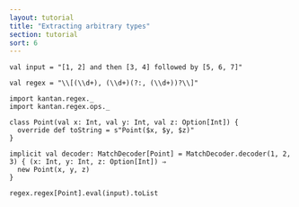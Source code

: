 ```yaml
---
layout: tutorial
title: "Extracting arbitrary types"
section: tutorial
sort: 6
---
```


```tut
val input = "[1, 2] and then [3, 4] followed by [5, 6, 7]"
```

```tut:silent
val regex = "\\[(\\d+), (\\d+)(?:, (\\d+))?\\]"
```

```tut:silent
import kantan.regex._
import kantan.regex.ops._

class Point(val x: Int, val y: Int, val z: Option[Int]) {
  override def toString = s"Point($x, $y, $z)"
}
```

```tut:silent
implicit val decoder: MatchDecoder[Point] = MatchDecoder.decoder(1, 2, 3) { (x: Int, y: Int, z: Option[Int]) ⇒
  new Point(x, y, z)
}
```

```tut
regex.regex[Point].eval(input).toList
```
